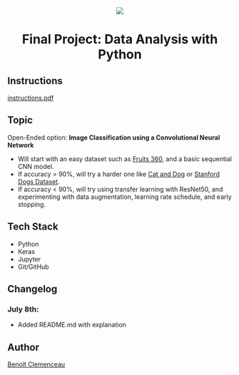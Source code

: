 <p align="center">
  <img src="https://emojipedia-us.s3.dualstack.us-west-1.amazonaws.com/thumbs/320/apple/325/snake_1f40d.png">
</p>

<h1 align="center">Final Project: Data Analysis with Python</h1>

## Instructions

[instructions.pdf](instructions.pdf)

## Topic

Open-Ended option: **Image Classification using a Convolutional Neural Network**

- Will start with an easy dataset such as [Fruits 360](https://www.kaggle.com/datasets/moltean/fruits), and a basic sequential CNN model.
- If accuracy > 90%, will try a harder one like [Cat and Dog](https://www.kaggle.com/datasets/tongpython/cat-and-dog) or [Stanford Dogs Dataset](https://www.kaggle.com/datasets/jessicali9530/stanford-dogs-dataset).
- If accuracy < 90%, will try using transfer learning with ResNet50, and experimenting with data augmentation, learning rate schedule, and early stopping.

## Tech Stack

- Python
- Keras
- Jupyter
- Git/GitHub

## Changelog

### July 8th:

- Added README.md with explanation

## Author

[Benoît Clemenceau](https://github.com/ben-clem)
